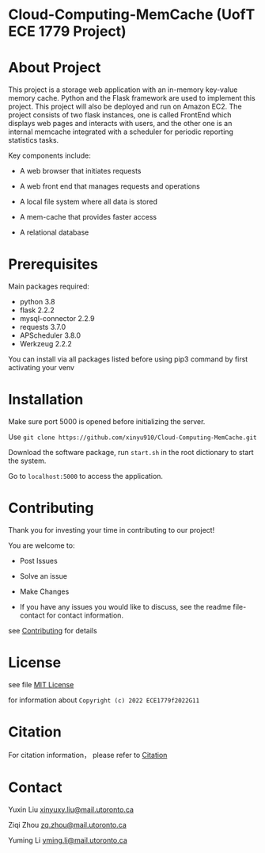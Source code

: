 # Cloud-Computing-MemCache (UofT ECE 1779 Project)

# About Project

This project is a storage web application with an in-memory key-value memory cache. Python and the Flask framework are used to implement this project. This project will also be deployed and run on Amazon EC2. The project consists of two flask instances, one is called FrontEnd which displays web pages and interacts with users, and the other one is an internal memcache integrated with a scheduler for periodic reporting statistics tasks. 

Key components include:

* A web browser that initiates requests

* A web front end that manages requests and operations

* A local file system where all data is stored

* A mem-cache that provides faster access

* A relational database



# Prerequisites

Main packages required:

* python 3.8
* flask 2.2.2
* mysql-connector 2.2.9
* requests 3.7.0
* APScheduler 3.8.0
* Werkzeug 2.2.2

You can install via all packages listed before using pip3 command by first activating your venv 

# Installation

Make sure port 5000 is opened before initializing the server.

Use `git clone https://github.com/xinyu910/Cloud-Computing-MemCache.git`

Download the software package, run `start.sh` in the root dictionary to start the system.

Go to `localhost:5000` to access the application.

# Contributing

Thank you for investing your time in contributing to our project!

You are welcome to:


* Post Issues

* Solve an issue

* Make Changes

* If you have any issues you would like to discuss, see the readme file-contact for contact information.

see [Contributing](https://github.com/xinyu910/Cloud-Computing-MemCache/blob/main/CONTRIBUTING.md) for details


# License
see file [MIT License](https://github.com/xinyu910/Cloud-Computing-MemCache/commit/7e5a9d3732e5ef3b4975cdb0eea4be54c50379d2)

for information about `Copyright (c) 2022 ECE1779f2022G11 `


# Citation

For citation information， please refer to [Citation](https://github.com/xinyu910/Cloud-Computing-MemCache/blob/main/CITATION.cff)


# Contact

Yuxin Liu xinyuxy.liu@mail.utoronto.ca

Ziqi Zhou zq.zhou@mail.utoronto.ca

Yuming Li yming.li@mail.utoronto.ca
